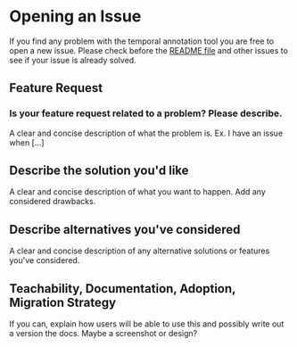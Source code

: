 # Opening an Issue
If you find any problem with the temporal annotation tool you are free to open a new issue. Please check before the [README file](README.md) and other issues to see if your issue is already solved. 

## Feature Request

### Is your feature request related to a problem? Please describe.
A clear and concise description of what the problem is. Ex. I have an issue when [...]

## Describe the solution you'd like
A clear and concise description of what you want to happen. Add any considered drawbacks.

## Describe alternatives you've considered
A clear and concise description of any alternative solutions or features you've considered.

## Teachability, Documentation, Adoption, Migration Strategy
If you can, explain how users will be able to use this and possibly write out a version the docs.
Maybe a screenshot or design?




